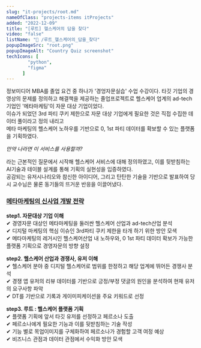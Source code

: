 ```yaml
---
slug: "it-projects/root.md"
nameOfClass: "projects-items itProjects"
added: "2022-12-09"
title: "[루트] 헬스케어의 답을 찾다"
video: "false"
listName: "📱 /루트_헬스케어의_답을_찾다"
popupImageSrc: "root.png"
popupImageAlt: "Country Quiz screenshot"
techIcons: [
        "python",
        "figma"
      ]
---
```


정보미디어 MBA를 졸업 요건 중 하나가 '경엉자문실습' 수업 수강이다. 
타깃 기업의 경영상의 문제를 정의하고 해결책을 제공하는 졸업프로젝트로 헬스케어 업계의 ad-tech 기업인 '메타마케팅'이 자문 대상 기업이었다.  
이슈가 되었던 3rd 파티 쿠키 제한으로 자문 대상 기업에게 필요한 것은 직접 수집한 데이터 풀이라고 정의 내리고  
메타 마케팅의 헬스케어 노하우를 기반으로 0, 1st 파티 데이터를 확보할 수 있는 플랫폼을 기획하였다.  
  
_만약 나라면 이 서비스를 사용할까?_  
  
라는 근본적인 질문에서 시작해 헬스케어 서비스에 대해 정의하였고, 이를 뒷받침하는 AI기술과 테이블 설계를 통해 기획의 실현성을 입증하였다.   
공감되는 유저시나리오와 참신한 아이디어, 그리고 탄탄한 기술을 기반으로 발표하여 당시 교수님은 물론 동기들의 뜨거운 반응을 이끌어냈다.  

### [메타마케팅의 신사업 개발 전략](https://drive.google.com/file/d/1XFDDcCWcDBmrjoKb_9uFDOg-tUFV7Wnr/view?usp=sharing  "클릭하여 상세 문서를 다운받을 수 있습니다.")    
__step1. 자문대상 기업 이해__  
✔︎ 경영자문 대상인 메타마케팅을 둘러싼 헬스케어 산업과 ad-tech산업 분석  
✔︎ 디지털 마케팅의 핵심 이슈인 3rd파티 쿠키 제한을 타개 하기 위한 방안 모색  
✔︎ 메타마케팅의 레거시인 헬스케어산업 내 노하우와, 0 1st 파티 데이터 확보가 가능한 플랫폼 기획으로 경영자문의 방향 설정  
  
__step2. 헬스케어 산업과 경쟁사, 유저 이해__  
✔︎ 헬스케어 분야 중 디지털 헬스케어로 범위를 한정하고 해당 업계에 뛰어든 경쟁사 분석  
✔︎ 경쟁 앱 유저의 리뷰 데이터를 기반으로 긍정/부정 댓글의 원인을 분석하여 현재 유저의 요구사항 파악    
✔︎ DT를 기반으로 기록과 게이미피케이션을 주요 키워드로 선정     
  
__step3. 루트 : 헬스케어 플랫폼 기획__  
✔︎ 플랫폼 기획에 앞서 타깃 유저를 선정하고 페르소나 도출     
✔︎ 페르소나에게 필요한 기능과 이를 뒷받침하는 기술 작성     
✔︎ 기능 별로 목업이미지를 구체화하여 페르소나가 경험할 고객 여정 예상  
✔︎ 비즈니스 관점과 데이터 관점에서 수익화 방안 모색    
